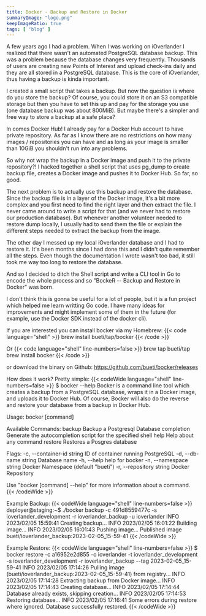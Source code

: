 ```yaml
---
title: Bocker - Backup and Restore in Docker
summaryImage: "logo.png"
keepImageRatio: true
tags: [ "blog" ]
---
```


A few years ago I had a problem. When I was working on iOverlander I realized that there wasn't an automated PostgreSQL database backup. This was a problem because the database changes very frequently.  Thousands of users are creating new Points of Interest and upload check-ins daily and they are all stored in a PostgreSQL database. This is the core of iOverlander, thus having a backup is kinda important.

I created a small script that takes a backup. But now the question is where do you store the backup?
Of course, you could store it on an S3 compatible storage but then you have to set this up and pay for the storage you use (one database backup was about 800MiB).
But maybe there's a simpler and free way to store a backup at a safe place?

In comes Docker Hub! I already pay for a Docker Hub account to have private repository. As far as I know there are no restrictions on how many images / repositories you can have and as long as your image is smaller than 10GiB you shouldn't run into any problems.

So why not wrap the backup in a Docker image and push it to the private repository?! 
I hacked together a shell script that uses pg_dump to create backup file, creates a Docker image and pushes it to Docker Hub.
So far, so good.

The next problem is to actually use this backup and restore the database. Since the backup file is in a layer of the Docker image, it's a bit more complex and you first need to find the right layer and then extract the file. I never came around to write a script for that (and we never had to restore our production database). But whenever another volunteer needed to restore dump locally, I usually had to send them the file or explain the different steps needed to extract the backup from the image.

The other day I messed up my local iOverlander database and I had to restore it. It's been months since I had done this and I didn't quite remember all the steps.  Even though the documentation I wrote wasn't too bad, it still took me way too long to restore the database.

And so I decided to ditch the Shell script and write a CLI tool in Go to encode the whole process and so "BockeR -- Backup and Restore in Docker" was born.

I don't think this is gonna be useful for a lot of people, but it is a fun project which helped me learn writting Go code. I have many ideas for improvements and might implement some of them in the future (for example, use the Docker SDK instead of the docker cli).

If you are interested you can install bocker via my Homebrew:
{{< code language="shell" >}}
brew install bueti/tap/bocker
{{< /code >}}

Or
{{< code language="shell" line-numbers=false >}}
brew tap bueti/tap
brew install bocker
{{< /code >}}

or download the binary on Github: https://github.com/bueti/bocker/releases

How does it work? Pretty simple:
{{< codeWide language="shell" line-numbers=false >}}
$ bocker --help
Bocker is a command line tool which creates a backup from a PostgreSQL database, 
wraps it in a Docker image, and uploads it to Docker Hub. 
Of course, Bocker will also do the reverse and restore your database from a backup in Docker Hub.

Usage:
  bocker [command]

Available Commands:
  backup      Backup a Postgresql Database
  completion  Generate the autocompletion script for the specified shell
  help        Help about any command
  restore     Restores a Posgres database

Flags:
  -c, --container-id string   ID of container running PostgreSQL
  -d, --db-name string        Database name
  -h, --help                  help for bocker
  -n, --namespace string      Docker Namespace (default "bueti")
  -r, --repository string     Docker Repository

Use "bocker [command] --help" for more information about a command.
{{< /codeWide >}}

Example Backup:
{{< codeWide language="shell" line-numbers=false >}}
deployer@staging:~$ ./bocker backup -c 491d8559477c -s ioverlander_development -r ioverlander_backup -u ioverlander
INFO	2023/02/05 15:59:41 Creating backup...
INFO	2023/02/05 16:01:22 Building image...
INFO	2023/02/05 16:01:43 Pushing image...
Published image bueti/ioverlander_backup:2023-02-05_15-59-41
{{< /codeWide >}}

Example Restore:
{{< codeWide language="shell" line-numbers=false >}}
$ bocker restore -c a16952e2d855 -o ioverlander -t ioverlander_development \
    -s ioverlander_development -r ioverlander_backup --tag 2023-02-05_15-59-41
INFO    2023/02/05 17:14:26 Pulling image (bueti/ioverlander_backup:2023-02-05_15-59-41) from registry...
INFO    2023/02/05 17:14:28 Extracting backup from Docker image...
INFO    2023/02/05 17:14:43 Creating database...
INFO    2023/02/05 17:14:44 Database already exists, skipping creation...
INFO    2023/02/05 17:14:53 Restoring database...
INFO    2023/02/05 17:16:41 Some errors during restore where ignored.
Database successfully restored.
{{< /codeWide >}}
